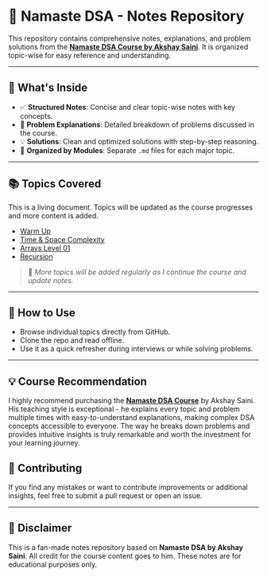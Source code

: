 # 🧠 Namaste DSA - Notes Repository

This repository contains comprehensive notes, explanations, and problem solutions from the **[Namaste DSA Course by Akshay Saini](https://namastedev.com/learn/namaste-dsa)**. It is organized topic-wise for easy reference and understanding.


---

## 📘 What's Inside

- ✅ **Structured Notes**: Concise and clear topic-wise notes with key concepts.
- 🧩 **Problem Explanations**: Detailed breakdown of problems discussed in the course.
- 💡 **Solutions**: Clean and optimized solutions with step-by-step reasoning.
- 📂 **Organized by Modules**: Separate `.md` files for each major topic.

---

## 📚 Topics Covered

This is a living document. Topics will be updated as the course progresses and more content is added.

- [Warm Up](https://github.com/kshitij-nehete/Namaste-DSA/tree/main/01_Warm_Up%20%F0%9F%A7%A0)
- [Time & Space Complexity](https://github.com/kshitij-nehete/Namaste-DSA/tree/main/02_Time_%26_Space_Complexity%20%E2%8F%B3)
- [Arrays Level 01](https://github.com/kshitij-nehete/Namaste-DSA/tree/main/03_Arrays_Level_01%20%F0%9F%94%A2)
- [Recursion](https://google.com)
 

> 📌 _More topics will be added regularly as I continue the course and update notes._

---

## 🚀 How to Use

- Browse individual topics directly from GitHub.
- Clone the repo and read offline.
- Use it as a quick refresher during interviews or while solving problems.

---

## 💡 Course Recommendation

I highly recommend purchasing the **[Namaste DSA Course](https://namastedev.com/learn/namaste-dsa)** by Akshay Saini. His teaching style is exceptional - he explains every topic and problem multiple times with easy-to-understand explanations, making complex DSA concepts accessible to everyone. The way he breaks down problems and provides intuitive insights is truly remarkable and worth the investment for your learning journey.

## 🤝 Contributing

If you find any mistakes or want to contribute improvements or additional insights, feel free to submit a pull request or open an issue.

---

## 📌 Disclaimer

This is a fan-made notes repository based on **Namaste DSA by Akshay Saini**. All credit for the course content goes to him. These notes are for educational purposes only.

